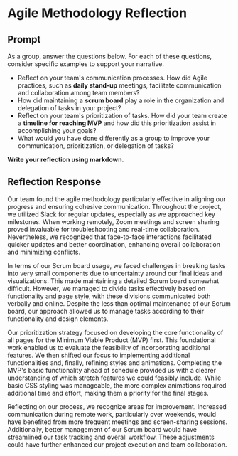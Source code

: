 # Agile Methodology Reflection

## Prompt 
As a group, answer the questions below. For each of these questions, consider specific examples to support your narrative.

* Reflect on your team's communication processes. How did Agile practices, such as **daily stand-up** meetings, facilitate communication and collaboration among team members?
* How did maintaining a **scrum board** play a role in the organization and delegation of tasks in your project?
* Reflect on your team's prioritization of tasks. How did your team create a **timeline for reaching MVP** and how did this prioritization assist in accomplishing your goals?
* What would you have done differently as a group to improve your communication, prioritization, or delegation of tasks?

**Write your reflection using markdown**.

## Reflection Response
Our team found the agile methodology particularly effective in aligning our progress and ensuring cohesive communication. Throughout the project, we utilized Slack for regular updates, especially as we approached key milestones. When working remotely, Zoom meetings and screen sharing proved invaluable for troubleshooting and real-time collaboration. Nevertheless, we recognized that face-to-face interactions facilitated quicker updates and better coordination, enhancing overall collaboration and minimizing conflicts.

In terms of our Scrum board usage, we faced challenges in breaking tasks into very small components due to uncertainty around our final ideas and visualizations. This made maintaining a detailed Scrum board somewhat difficult. However, we managed to divide tasks effectively based on functionality and page style, with these divisions communicated both verbally and online. Despite the less than optimal maintenance of our Scrum board, our approach allowed us to manage tasks according to their functionality and design elements.

Our prioritization strategy focused on developing the core functionality of all pages for the Minimum Viable Product (MVP) first. This foundational work enabled us to evaluate the feasibility of incorporating additional features. We then shifted our focus to implementing additional functionalities and, finally, refining styles and animations. Completing the MVP's basic functionality ahead of schedule provided us with a clearer understanding of which stretch features we could feasibly include. While basic CSS styling was manageable, the more complex animations required additional time and effort, making them a priority for the final stages.

Reflecting on our process, we recognize areas for improvement. Increased communication during remote work, particularly over weekends, would have benefited from more frequent meetings and screen-sharing sessions. Additionally, better management of our Scrum board would have streamlined our task tracking and overall workflow. These adjustments could have further enhanced our project execution and team collaboration.
